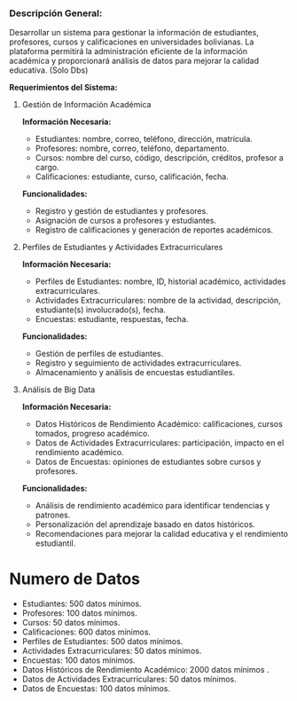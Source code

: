 ### Descripción General:

Desarrollar un sistema para gestionar la información de estudiantes, profesores, cursos y calificaciones en universidades bolivianas. La plataforma permitirá la administración eficiente de la información académica y proporcionará análisis de datos para mejorar la calidad educativa. (Solo Dbs)

**Requerimientos del Sistema:**

1. Gestión de Información Académica

	**Información Necesaria:**
    -   Estudiantes: nombre, correo, teléfono, dirección, matrícula.
    -   Profesores: nombre, correo, teléfono, departamento.
    -   Cursos: nombre del curso, código, descripción, créditos, profesor a cargo.
    -   Calificaciones: estudiante, curso, calificación, fecha.

    **Funcionalidades:**

    -   Registro y gestión de estudiantes y profesores.
    -   Asignación de cursos a profesores y estudiantes.
    -   Registro de calificaciones y generación de reportes académicos.

2. Perfiles de Estudiantes y Actividades Extracurriculares

	**Información Necesaria:**
    -   Perfiles de Estudiantes: nombre, ID, historial académico, actividades extracurriculares.
    -   Actividades Extracurriculares: nombre de la actividad, descripción, estudiante(s) involucrado(s), fecha.
    -   Encuestas: estudiante, respuestas, fecha.

	**Funcionalidades:**

	-   Gestión de perfiles de estudiantes.
	-   Registro y seguimiento de actividades extracurriculares.
	-   Almacenamiento y análisis de encuestas estudiantiles.

3. Análisis de Big Data

	**Información Necesaria:**
   - Datos Históricos de Rendimiento Académico: calificaciones, cursos tomados, progreso académico.
	-   Datos de Actividades Extracurriculares: participación, impacto en el rendimiento académico.
	-   Datos de Encuestas: opiniones de estudiantes sobre cursos y profesores.

	**Funcionalidades:**
	-   Análisis de rendimiento académico para identificar tendencias y patrones.
	-   Personalización del aprendizaje basado en datos históricos.
	-   Recomendaciones para mejorar la calidad educativa y el rendimiento estudiantil.
# Numero de Datos 
-	Estudiantes: 500 datos mínimos.
-	Profesores: 100 datos mínimos.
-	Cursos: 50 datos mínimos.
-	Calificaciones: 600 datos mínimos.
-	Perfiles de Estudiantes: 500 datos mínimos.
-	Actividades Extracurriculares: 50 datos mínimos.
-	Encuestas: 100 datos mínimos.
-	Datos Históricos de Rendimiento Académico: 2000 datos mínimos .
-	Datos de Actividades Extracurriculares: 50 datos mínimos.
-	Datos de Encuestas: 100 datos mínimos.
